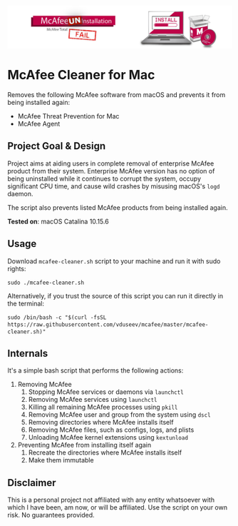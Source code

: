 ![McAfee Remove MacOS](logo.png)

# McAfee Cleaner for Mac

Removes the following McAfee software from macOS and prevents it from being installed again:

* McAfee Threat Prevention for Mac
* McAfee Agent

## Project Goal & Design

Project aims at aiding users in complete removal of enterprise McAfee product from their system. 
Enterprise McAfee version has no option of being uninstalled while it continues to corrupt the system,
occupy significant CPU time, and cause wild crashes by misusing macOS's `logd` daemon.

The script also prevents listed McAfee products from being installed again.

**Tested on**: macOS Catalina 10.15.6

## Usage

Download `mcafee-cleaner.sh` script to your machine and run it with sudo rights:

```shell
sudo ./mcafee-cleaner.sh
```

Alternatively, if you trust the source of this script you can run it directly in the terminal:

```shell
sudo /bin/bash -c "$(curl -fsSL https://raw.githubusercontent.com/vduseev/mcafee/master/mcafee-cleaner.sh)"
```

## Internals

It's a simple bash script that performs the following actions:

1. Removing McAfee
   1. Stopping McAfee services or daemons via `launchctl`
   1. Removing McAfee services using `launchctl`
   1. Killing all remaining McAfee processes using `pkill`
   1. Removing McAfee user and group from the system using `dscl`
   1. Removing directories where McAfee installs itself
   1. Removing McAfee files, such as configs, logs, and plists
   1. Unloading McAfee kernel extensions using `kextunload`
1. Preventing McAfee from installing itself again
   1. Recreate the directories where McAfee installs itself
   2. Make them immutable


## Disclaimer

This is a personal project not affiliated with any entity whatsoever with which I have been, am now, or will be affiliated.
Use the script on your own risk. No guarantees provided. 

